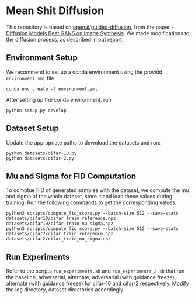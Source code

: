 # Mean Shit Diffusion

This repository is based on [openai/guided-diffusion](https://github.com/openai/guided-diffusion), from the paper - [Diffusion Models Beat GANS on Image Synthesis](http://arxiv.org/abs/2105.05233). We made modifications to the diffusion process, as described in out report.

## Environment Setup
We recommend to set up a conda environment using the providd `environment.yml` file.
```
conda env create -f environment.yml
```

After setting up the conda environment, run
```
python setup.py develop
```

## Dataset Setup
Update the appropriate paths to download the datasets and run:
```
python datasets/cifar-10.py
python datasets/cifar-2.py
```

## Mu and Sigma for FID Computation
To comptue FID of generated samples with the dataset, we compute the mu and sigma of the whole dateset, store it and load these values during training. Run the following commands to get the corresponding values:
```
python3 scripts/compute_fid_score.py --batch-size 512 --save-stats datasets/cifar10/cifar_train_reference.npz datasets/cifar10/cifar_train_mu_sigma.npz
python3 scripts/compute_fid_score.py --batch-size 512 --save-stats datasets/cifar2/cifar_train_reference.npz datasets/cifar2/cifar_train_mu_sigma.npz
```

## Run Experiments
Refer to the scripts `run_experiments.sh` and `run_experiments_2.sh` that run the baseline, adversarial, alternate, adversarial (with guidance freeze), alternate (with guidance freeze) for cifar-10 and cifar-2 respectively. Modify the log directory, dataset directories accordingly.

